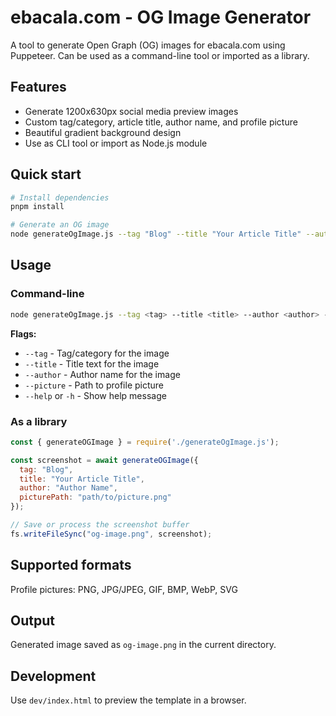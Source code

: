 # ebacala.com - OG Image Generator

A tool to generate Open Graph (OG) images for ebacala.com using Puppeteer. Can be used as a command-line tool or imported as a library.

## Features

- Generate 1200x630px social media preview images
- Custom tag/category, article title, author name, and profile picture
- Beautiful gradient background design
- Use as CLI tool or import as Node.js module

## Quick start

```bash
# Install dependencies
pnpm install

# Generate an OG image
node generateOgImage.js --tag "Blog" --title "Your Article Title" --author "Author Name" --picture "path/to/picture.png"
```

## Usage

### Command-line

```bash
node generateOgImage.js --tag <tag> --title <title> --author <author> --picture <picture file path>
```

**Flags:**
- `--tag` - Tag/category for the image
- `--title` - Title text for the image  
- `--author` - Author name for the image
- `--picture` - Path to profile picture
- `--help` or `-h` - Show help message

### As a library

```javascript
const { generateOGImage } = require('./generateOgImage.js');

const screenshot = await generateOGImage({
  tag: "Blog",
  title: "Your Article Title",
  author: "Author Name", 
  picturePath: "path/to/picture.png"
});

// Save or process the screenshot buffer
fs.writeFileSync("og-image.png", screenshot);
```

## Supported formats

Profile pictures: PNG, JPG/JPEG, GIF, BMP, WebP, SVG

## Output

Generated image saved as `og-image.png` in the current directory.

## Development

Use `dev/index.html` to preview the template in a browser.
